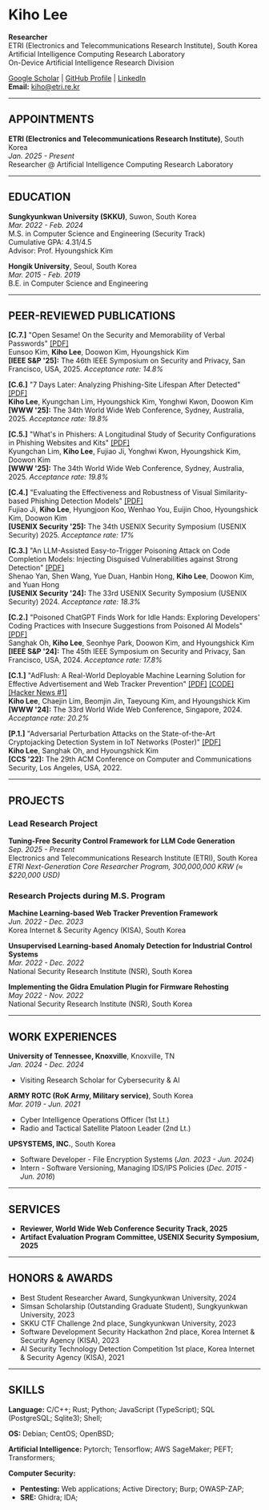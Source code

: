 # Kiho Lee

**Researcher**  
ETRI (Electronics and Telecommunications Research Institute), South Korea  
Artificial Intelligence Computing Research Laboratory  
On-Device Artificial Intelligence Research Division

[Google Scholar](https://scholar.google.co.kr/citations?user=MOTHTpcAAAAJ&hl=en) | [GitHub Profile](https://github.com/0xk1h0) | [LinkedIn](https://www.linkedin.com/in/kiho-lee-a253b5249/)  
**Email:** kiho@etri.re.kr

---

## APPOINTMENTS

**ETRI (Electronics and Telecommunications Research Institute)**, South Korea  
*Jan. 2025 - Present*  
Researcher @ Artificial Intelligence Computing Research Laboratory

---

## EDUCATION

**Sungkyunkwan University (SKKU)**, Suwon, South Korea  
*Mar. 2022 - Feb. 2024*  
M.S. in Computer Science and Engineering (Security Track)  
Cumulative GPA: 4.31/4.5  
Advisor: Prof. Hyoungshick Kim

**Hongik University**, Seoul, South Korea  
*Mar. 2015 - Feb. 2019*  
B.E. in Computer Science and Engineering

---

## PEER-REVIEWED PUBLICATIONS

**[C.7.]** "Open Sesame! On the Security and Memorability of Verbal Passwords" [[PDF]](https://www.computer.org/csdl/proceedings-article/sp/2025/223600a683/26hiTSjmQnu)  
Eunsoo Kim, **Kiho Lee**, Doowon Kim, Hyoungshick Kim  
**[IEEE S&P '25]:** The 46th IEEE Symposium on Security and Privacy, San Francisco, USA, 2025. *Acceptance rate: 14.8%*

**[C.6.]** "7 Days Later: Analyzing Phishing-Site Lifespan After Detected" [[PDF]](https://openreview.net/forum?id=R8mltlB42N#discussion)  
**Kiho Lee**, Kyungchan Lim, Hyoungshick Kim, Yonghwi Kwon, Doowon Kim  
**[WWW '25]:** The 34th World Wide Web Conference, Sydney, Australia, 2025. *Acceptance rate: 19.8%*

**[C.5.]** "What's in Phishers: A Longitudinal Study of Security Configurations in Phishing Websites and Kits" [[PDF]](https://openreview.net/forum?id=xVatnSFsh4#discussion)  
Kyungchan Lim, **Kiho Lee**, Fujiao Ji, Yonghwi Kwon, Hyoungshick Kim, Doowon Kim  
**[WWW '25]:** The 34th World Wide Web Conference, Sydney, Australia, 2025. *Acceptance rate: 19.8%*

**[C.4.]** "Evaluating the Effectiveness and Robustness of Visual Similarity-based Phishing Detection Models" [[PDF]](https://arxiv.org/abs/2405.19598)  
Fujiao Ji, **Kiho Lee**, Hyungjoon Koo, Wenhao You, Euijin Choo, Hyoungshick Kim, Doowon Kim  
**[USENIX Security '25]:** The 34th USENIX Security Symposium (USENIX Security) 2025. *Acceptance rate: 17%*

**[C.3.]** "An LLM-Assisted Easy-to-Trigger Poisoning Attack on Code Completion Models: Injecting Disguised Vulnerabilities against Strong Detection" [[PDF]](https://www.usenix.org/conference/usenixsecurity24/presentation/yan)  
Shenao Yan, Shen Wang, Yue Duan, Hanbin Hong, **Kiho Lee**, Doowon Kim, and Yuan Hong  
**[USENIX Security '24]:** The 33rd USENIX Security Symposium (USENIX Security) 2024. *Acceptance rate: 18.3%*

**[C.2.]** "Poisoned ChatGPT Finds Work for Idle Hands: Exploring Developers' Coding Practices with Insecure Suggestions from Poisoned AI Models" [[PDF]](https://www.computer.org/csdl/proceedings-article/sp/2024/313000a178/1V28Z2MBROU)  
Sanghak Oh, **Kiho Lee**, Seonhye Park, Doowon Kim, and Hyoungshick Kim  
**[IEEE S&P '24]:** The 45th IEEE Symposium on Security and Privacy, San Francisco, USA, 2024. *Acceptance rate: 17.8%*

**[C.1.]** "AdFlush: A Real-World Deployable Machine Learning Solution for Effective Advertisement and Web Tracker Prevention" [[PDF]](https://dl.acm.org/doi/abs/10.1145/3589334.3645698) [[CODE]](https://github.com/SKKU-SecLab/AdFlush) [[Hacker News #1]](https://hnrankings.info/40497957/)  
**Kiho Lee**, Chaejin Lim, Beomjin Jin, Taeyoung Kim, and Hyoungshick Kim  
**[WWW '24]:** The 33rd World Wide Web Conference, Singapore, 2024. *Acceptance rate: 20.2%*

**[P.1.]** "Adversarial Perturbation Attacks on the State-of-the-Art Cryptojacking Detection System in IoT Networks (Poster)" [[PDF]](https://dl.acm.org/doi/10.1145/3548606.3563530)  
**Kiho Lee**, Sanghak Oh, and Hyoungshick Kim  
**[CCS '22]:** The 29th ACM Conference on Computer and Communications Security, Los Angeles, USA, 2022.

---

## PROJECTS

### Lead Research Project

**Tuning-Free Security Control Framework for LLM Code Generation**  
*Sep. 2025 - Present*  
Electronics and Telecommunications Research Institute (ETRI), South Korea  
*ETRI Next-Generation Core Researcher Program, 300,000,000 KRW (≈ $220,000 USD)*

### Research Projects during M.S. Program

**Machine Learning-based Web Tracker Prevention Framework**  
*Jun. 2022 - Dec. 2023*  
Korea Internet & Security Agency (KISA), South Korea

**Unsupervised Learning-based Anomaly Detection for Industrial Control Systems**  
*Mar. 2022 - Dec. 2022*  
National Security Research Institute (NSR), South Korea

**Implementing the Gidra Emulation Plugin for Firmware Rehosting**  
*May 2022 - Nov. 2022*  
National Security Research Institute (NSR), South Korea

---

## WORK EXPERIENCES

**University of Tennessee, Knoxville**, Knoxville, TN  
*Jan. 2024 - Dec. 2024*
- Visiting Research Scholar for Cybersecurity & AI

**ARMY ROTC (RoK Army, Military service)**, South Korea  
*Mar. 2019 - Jun. 2021*
- Cyber Intelligence Operations Officer (1st Lt.)
- Radio and Tactical Satellite Platoon Leader (2nd Lt.)

**UPSYSTEMS, INC.**, South Korea
- Software Developer - File Encryption Systems (*Jan. 2023 - Jun. 2024*)
- Intern - Software Versioning, Managing IDS/IPS Policies (*Dec. 2015 - Jun. 2016*)

---

## SERVICES

- **Reviewer, World Wide Web Conference Security Track, 2025**
- **Artifact Evaluation Program Committee, USENIX Security Symposium, 2025**

---

## HONORS & AWARDS

- Best Student Researcher Award, Sungkyunkwan University, 2024
- Simsan Scholarship (Outstanding Graduate Student), Sungkyunkwan University, 2023
- SKKU CTF Challenge 2nd place, Sungkyunkwan University, 2023
- Software Development Security Hackathon 2nd place, Korea Internet & Security Agency (KISA), 2023
- AI Security Technology Detection Competition 1st place, Korea Internet & Security Agency (KISA), 2021

---

## SKILLS

**Language:** C/C++; Rust; Python; JavaScript (TypeScript); SQL (PostgreSQL; Sqlite3); Shell;

**OS:** Debian; CentOS; OpenBSD;

**Artificial Intelligence:** Pytorch; Tensorflow; AWS SageMaker; PEFT; Transformers;

**Computer Security:**
- **Pentesting:** Web applications; Active Directory; Burp; OWASP-ZAP;
- **SRE:** Ghidra; IDA;
